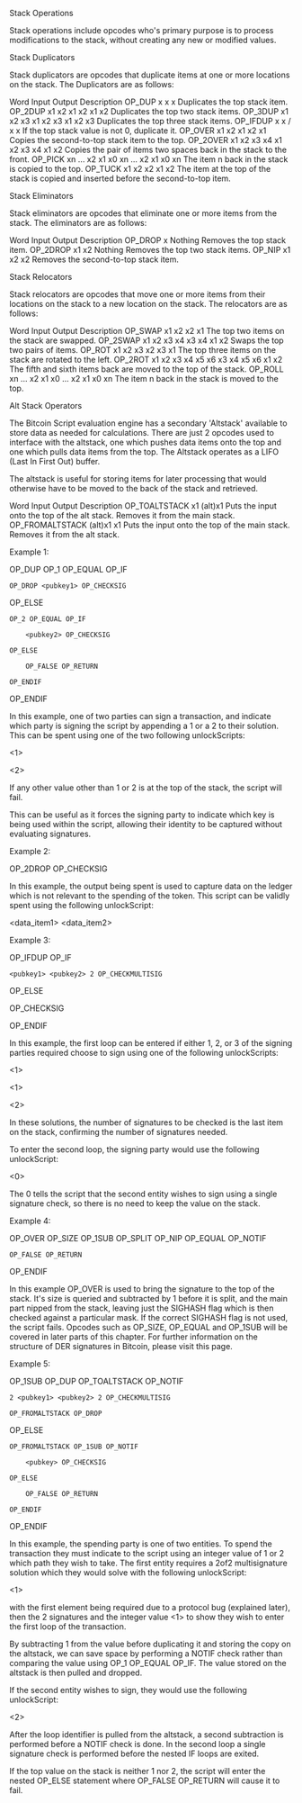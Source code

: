 Stack Operations

Stack operations include opcodes who's primary purpose is to process modifications to the stack, without creating any new or modified values.


Stack Duplicators

Stack duplicators are opcodes that duplicate items at one or more locations on the stack. The Duplicators are as follows:

Word	Input	Output	Description
OP_DUP	x	x x	Duplicates the top stack item.
OP_2DUP	x1 x2	x1 x2 x1 x2	Duplicates the top two stack items.
OP_3DUP	x1 x2 x3	x1 x2 x3 x1 x2 x3	Duplicates the top three stack items.
OP_IFDUP	x	x / x x	If the top stack value is not 0, duplicate it.
OP_OVER	x1 x2	x1 x2 x1	Copies the second-to-top stack item to the top.
OP_2OVER	x1 x2 x3 x4	x1 x2 x3 x4 x1 x2	Copies the pair of items two spaces back in the stack to the front.
OP_PICK	xn ... x2 x1 x0 <n>	xn ... x2 x1 x0 xn	The item n back in the stack is copied to the top.
OP_TUCK	x1 x2	x2 x1 x2	The item at the top of the stack is copied and inserted before the second-to-top item.
 

Stack Eliminators

Stack eliminators are opcodes that eliminate one or more items from the stack. The eliminators are as follows:

Word	Input	Output	Description
OP_DROP	x	Nothing	Removes the top stack item.
OP_2DROP	x1 x2	Nothing	Removes the top two stack items.
OP_NIP	x1 x2	x2	Removes the second-to-top stack item.
 

Stack Relocators

Stack relocators are opcodes that move one or more items from their locations on the stack to a new location on the stack. The relocators are as follows:

Word	Input	Output	Description
OP_SWAP	x1 x2	x2 x1	The top two items on the stack are swapped.
OP_2SWAP	x1 x2 x3 x4	x3 x4 x1 x2	Swaps the top two pairs of items.
OP_ROT	x1 x2 x3	x2 x3 x1	The top three items on the stack are rotated to the left.
OP_2ROT	x1 x2 x3 x4 x5 x6	x3 x4 x5 x6 x1 x2	The fifth and sixth items back are moved to the top of the stack.
OP_ROLL	xn ... x2 x1 x0 <n>	... x2 x1 x0 xn	The item n back in the stack is moved to the top.
 

Alt Stack Operators

The Bitcoin Script evaluation engine has a secondary 'Altstack' available to store data as needed for calculations. There are just 2 opcodes used to interface with the altstack, one which pushes data items onto the top and one which pulls data items from the top. The Altstack operates as a LIFO (Last In First Out) buffer.

The altstack is useful for storing items for later processing that would otherwise have to be moved to the back of the stack and retrieved.

Word	Input	Output	Description
OP_TOALTSTACK	x1	(alt)x1	Puts the input onto the top of the alt stack. Removes it from the main stack.
OP_FROMALTSTACK	(alt)x1	x1	Puts the input onto the top of the main stack. Removes it from the alt stack.
 

Example 1:

OP_DUP OP_1 OP_EQUAL OP_IF

    OP_DROP <pubkey1> OP_CHECKSIG

OP_ELSE

    OP_2 OP_EQUAL OP_IF

        <pubkey2> OP_CHECKSIG

    OP_ELSE

        OP_FALSE OP_RETURN

    OP_ENDIF

OP_ENDIF

In this example, one of two parties can sign a transaction, and indicate which party is signing the script by appending a 1 or a 2 to their solution. This can be spent using one of the two following unlockScripts:

<signature1> <1>

<signature2> <2>

If any other value other than 1 or 2 is at the top of the stack, the script will fail.

This can be useful as it forces the signing party to indicate which key is being used within the script, allowing their identity to be captured without evaluating signatures.

Example 2:

OP_2DROP <pubkey> OP_CHECKSIG

In this example, the output being spent is used to capture data on the ledger which is not relevant to the spending of the token. This script can be validly spent using the following unlockScript:

<signature> <data_item1> <data_item2>

Example 3:

OP_IFDUP OP_IF

    <pubkey1> <pubkey2> 2 OP_CHECKMULTISIG

OP_ELSE

   <pubkey> OP_CHECKSIG

OP_ENDIF

In this example, the first loop can be entered if either 1, 2, or 3 of the signing parties required choose to sign using one of the following unlockScripts:

<x> <signature1> <1>

<x> <signature2> <1>

<x> <signature1> <signature2> <2>

In these solutions, the number of signatures to be checked is the last item on the stack, confirming the number of signatures needed.

To enter the second loop, the signing party would use the following unlockScript:

<signature> <0>

The 0 tells the script that the second entity wishes to sign using a single signature check, so there is no need to keep the value on the stack.

Example 4:

OP_OVER OP_SIZE OP_1SUB OP_SPLIT OP_NIP <sighash> OP_EQUAL OP_NOTIF

    OP_FALSE OP_RETURN

OP_ENDIF

In this example OP_OVER is used to bring the signature to the top of the stack. It's size is queried and subtracted by 1 before it is split, and the main part nipped from the stack, leaving just the SIGHASH flag which is then checked against a particular mask. If the correct SIGHASH flag is not used, the script fails. Opcodes such as OP_SIZE, OP_EQUAL and OP_1SUB will be covered in later parts of this chapter. For further information on the structure of DER signatures in Bitcoin, please visit this page.

Example 5:

OP_1SUB OP_DUP OP_TOALTSTACK OP_NOTIF

    2 <pubkey1> <pubkey2> 2 OP_CHECKMULTISIG

    OP_FROMALTSTACK OP_DROP

OP_ELSE

    OP_FROMALTSTACK OP_1SUB OP_NOTIF

        <pubkey> OP_CHECKSIG

    OP_ELSE

        OP_FALSE OP_RETURN

    OP_ENDIF

OP_ENDIF

In this example, the spending party is one of two entities. To spend the transaction they must indicate to the script using an integer value of 1 or 2 which path they wish to take. The first entity requires a 2of2 multisignature solution which they would solve with the following unlockScript:

<x> <signature1> <signature2> <1>

with the first element <x> being required due to a protocol bug (explained later), then the 2 signatures and the integer value <1> to show they wish to enter the first loop of the transaction.

By subtracting 1 from the value before duplicating it and storing the copy on the altstack, we can save space by performing a NOTIF check rather than comparing the value using OP_1 OP_EQUAL OP_IF. The value stored on the altstack is then pulled and dropped.

If the second entity wishes to sign, they would use the following unlockScript:

<signature> <2>

After the loop identifier is pulled from the altstack, a second subtraction is performed before a NOTIF check is done. In the second loop a single signature check is performed before the nested IF loops are exited.

If the top value on the stack is neither 1 nor 2, the script will enter the nested OP_ELSE statement where OP_FALSE OP_RETURN will cause it to fail.
